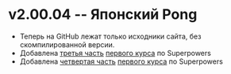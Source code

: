 # v2.00.04 -- Японский Pong

- Теперь на GitHub лежат только исходники сайта, без скомпилированной версии.
- Добавлена [третья часть](/sup/lvl01/ch03) [первого курса](/sup/lvl01) по Superpowers
- Добавлена [четвертая часть](/sup/lvl01/ch04) [первого курса](/sup/lvl01) по Superpowers
